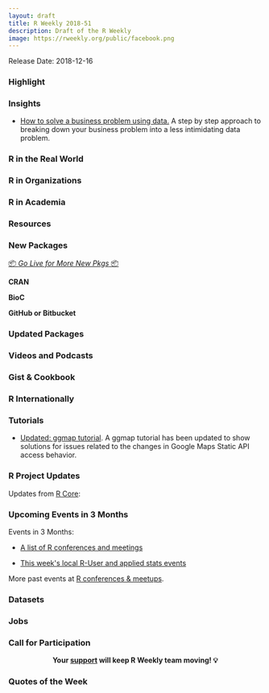 ```yaml
---
layout: draft
title: R Weekly 2018-51
description: Draft of the R Weekly
image: https://rweekly.org/public/facebook.png
---
```


Release Date: 2018-12-16

###  Highlight



### Insights

+ [How to solve a business problem using data.](https://www.littlemissdata.com/blog/businessproblem) A step by step approach to breaking down your business problem into a less intimidating data problem.

### R in the Real World




###  R in Organizations



###  R in Academia



###  Resources



###  New Packages

<p class="added-hostname"><a href="https://rweekly.org/live" target="_blank" class="externalLink">📦 <i>Go Live for More New Pkgs</i> 📦</a></p>

**CRAN**



**BioC**


**GitHub or Bitbucket**



### Updated Packages



###  Videos and Podcasts



### Gist & Cookbook




### R Internationally


###  Tutorials

+ [Updated: ggmap tutorial](https://www.littlemissdata.com/blog/maps). A ggmap tutorial has been updated to show solutions for issues related to the changes in Google Maps Static API access behavior.


<!--<div class="post-more-begi
n"></div><div class="post-more-end"></div>-->

###  R Project Updates

Updates from [R Core](http://developer.r-project.org/blosxom.cgi/R-devel/NEWS):


###  Upcoming Events in 3 Months

Events in 3 Months:

+ [A list of R conferences and meetings](https://jumpingrivers.github.io/meetingsR/events.html)


+ [This week's local R-User and applied stats events](https://community.rstudio.com/c/irl)

More past events at [R conferences & meetups](https://conf.rweekly.org).

### Datasets




### Jobs




###  Call for Participation



<p class="hide-support added-hostname support-rweekly" style="text-align: center;font-weight: bold;">Your <a class="non-visited externalLink" href="https://www.patreon.com/rweekly" onclick="pas(this)">support</a> will keep R Weekly team moving! 💡</p>

###  Quotes of the Week

